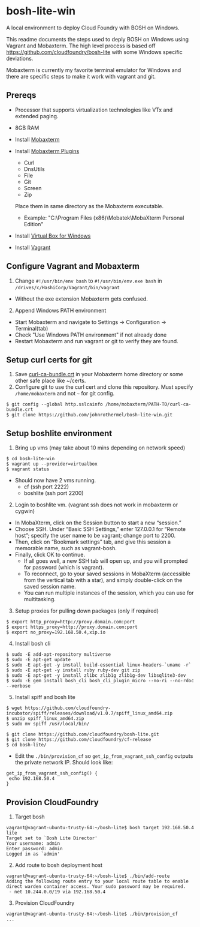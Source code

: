 # bosh-lite-win

A local environment to deploy Cloud Foundry with BOSH on Windows.

This readme documents the steps used to deply BOSH on Windows using Vagrant and Mobaxterm. The high level process is based off https://github.com/cloudfoundry/bosh-lite with some Windows specific deviations.

Mobaxterm is currently my favorite terminal emulator for Windows and there are specific steps to make it work with vagrant and git.

## Prereqs
* Processor that supports virtualization technologies like VTx and extended paging.
* 8GB RAM 
* Install [Mobaxterm](http://mobaxterm.mobatek.net/download-home-edition.html)
* Install [Mobaxterm Plugins](http://mobaxterm.mobatek.net/plugins.html)
  * Curl
  * DnsUtils
  * File
  * Git
  * Screen
  * Zip

  Place them in same directory as the Mobaxterm executable. 
   - Example: "C:\Program Files (x86)\Mobatek\MobaXterm Personal Edition"

* Install [Virtual Box for Windows](https://www.virtualbox.org/wiki/Downloads)
* Install [Vagrant](https://www.vagrantup.com/downloads.html)

## Configure Vagrant and Mobaxterm
1. Change ```#!/usr/bin/env bash``` to ```#!/usr/bin/env.exe bash``` in ```/drives/c/HashiCorp/Vagrant/bin/vagrant```
  * Without the exe extension Mobaxterm gets confused.

2. Append Windows PATH environment
  * Start Mobaxterm and navigate to Settings -> Configuration -> Terminal(tab)
  * Check "Use Windows PATH environment" if not already done
  * Restart Mobaxterm and run vagrant or git to verify they are found.

## Setup curl certs for git
1. Save [curl-ca-bundle.crt](https://github.com/johnrothermel/bosh-lite-win/blob/master/curl-ca-bundle.crt) in your Mobaxterm home directory or some other safe place like ~/certs.
2. Configure git to use the curl cert and clone this repository. Must specify ```/home/mobaxterm``` and not ```~``` for git config.
  
  ```
  $ git config --global http.sslcainfo /home/mobaxterm/PATH-TO/curl-ca-bundle.crt
  $ git clone https://github.com/johnrothermel/bosh-lite-win.git
  ```

## Setup boshlite environment
1. Bring up vms (may take about 10 mins depending on network speed)
  ```
  $ cd bosh-lite-win
  $ vagrant up --provider=virtualbox
  $ vagrant status
  ```

  * Should now have 2 vms running.
    * cf (ssh port 2222)
    * boshlite (ssh port 2200)
    
2. Login to boshlite vm. (vagrant ssh does not work in mobaxterm or cygwin)
  * In MobaXterm, click on the Session button to start a new “session.” 
  * Choose SSH. Under “Basic SSH Settings,” enter 127.0.0.1 for “Remote host”; specify the user name to be vagrant; change port to 2200. 
  * Then, click on “Bookmark settings” tab, and give this session a memorable name, such as vagrant-bosh. 
  * Finally, click OK to continue. 
    * If all goes well, a new SSH tab will open up, and you will prompted for password (which is vagrant).
    * To reconnect, go to your saved sessions in MobaXterm (accessible from the vertical tab with a star), and simply double-click on the saved session name.
    * You can run multiple instances of the session, which you can use for multitasking.

3. Setup proxies for pulling down packages (only if required)
 ```
 $ export http_proxy=http://proxy.domain.com:port
 $ export https_proxy=http://proxy.domain.com:port
 $ export no_proxy=192.168.50.4,xip.io
 ```
 
4. Install bosh cli
 ```
 $ sudo -E add-apt-repository multiverse
 $ sudo -E apt-get update
 $ sudo -E apt-get -y install build-essential linux-headers-`uname -r`
 $ sudo -E apt-get -y install ruby ruby-dev git zip
 $ sudo -E apt-get -y install zlibc zlib1g zlib1g-dev libsqlite3-dev 
 $ sudo -E gem install bosh_cli bosh_cli_plugin_micro --no-ri --no-rdoc --verbose
 ```
 
5. Install spiff and bosh lite
 ```
 $ wget https://github.com/cloudfoundry-incubator/spiff/releases/download/v1.0.7/spiff_linux_amd64.zip
 $ unzip spiff_linux_amd64.zip
 $ sudo mv spiff /usr/local/bin/
 
 $ git clone https://github.com/cloudfoundry/bosh-lite.git
 $ git clone https://github.com/cloudfoundry/cf-release
 $ cd bosh-lite/
 ```
 
  * Edit the ```./bin/provision_cf``` so ```get_ip_from_vagrant_ssh_config``` outputs the private network IP. Should look like:
  ```
  get_ip_from_vagrant_ssh_config() {
   echo 192.168.50.4
 }
 ```
 
 ## Provision CloudFoundry
1. Target bosh
 ```
 vagrant@vagrant-ubuntu-trusty-64:~/bosh-lite$ bosh target 192.168.50.4 lite
 Target set to `Bosh Lite Director'
 Your username: admin
 Enter password: admin
 Logged in as `admin'
 ```
 
2. Add route to bosh deployment host
 ```
 vagrant@vagrant-ubuntu-trusty-64:~/bosh-lite$ ./bin/add-route
 Adding the following route entry to your local route table to enable direct warden container access. Your sudo password may be required.
  - net 10.244.0.0/19 via 192.168.50.4
  ```
  
3. Provision CloudFoundry
 ```
 vagrant@vagrant-ubuntu-trusty-64:~/bosh-lite$ ./bin/provision_cf
 ...

 ```

  
